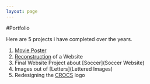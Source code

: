 ```yaml
---
layout: page
---
```


#Portfolio

Here are 5 projects i have completed over the years.

1. [Movie Poster](Movie-Poster)
2. [Reconstruction](Reconstruction) of a Website
3. Final Website Project about [Soccer](Soccer Website)
4. Images out of [Letters](Lettered Images)
5. Redesigning the [CROCS](CROCS) logo

